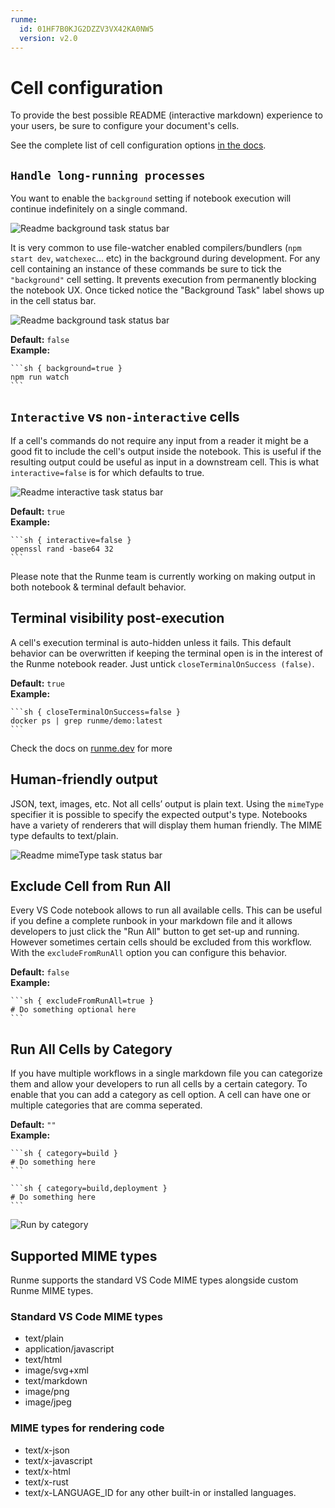 ```yaml
---
runme:
  id: 01HF7B0KJG2DZZV3VX42KA0NW5
  version: v2.0
---
```


# Cell configuration

To provide the best possible README (interactive markdown) experience to your users, be sure to configure your document's cells.

See the complete list of cell configuration options [in the docs](https://docs.runme.dev/configuration#cell-level-options).

## `Handle long-running processes`

You want to enable the `background` setting if notebook execution will continue indefinitely on a single command.

![Readme background task status bar](https://github.com/stateful/docs.runme.dev/blob/2518b5a70ccf586b671712027e4e1d74fbdc0750/static/img/long-running-process.png?raw=true)

It is very common to use file-watcher enabled compilers/bundlers (`npm start dev`, `watchexec`... etc) in the background during development. For any cell containing an instance of these commands be sure to tick the `"background"` cell setting. It prevents execution from permanently blocking the notebook UX. Once ticked notice the "Background Task" label shows up in the cell status bar.

![Readme background task status bar](https://github.com/stateful/docs.runme.dev/blob/2518b5a70ccf586b671712027e4e1d74fbdc0750/static/img/background-task-process.png?raw=true)

**Default:** `false`<br />
**Example:**

    ```sh { background=true }
    npm run watch
    ```

## `Interactive` vs `non-interactive` cells

If a cell's commands do not require any input from a reader it might be a good fit to include the cell's output inside the notebook. This is useful if the resulting output could be useful as input in a downstream cell. This is what `interactive=false` is for which defaults to true.

![Readme interactive task status bar](https://github.com/stateful/docs.runme.dev/blob/2518b5a70ccf586b671712027e4e1d74fbdc0750/static/img/interactive-execution.png?raw=true)

**Default:** `true`<br />
**Example:**

    ```sh { interactive=false }
    openssl rand -base64 32
    ```
Please note that the Runme team is currently working on making output in both notebook & terminal default behavior.

## Terminal visibility post-execution

A cell's execution terminal is auto-hidden unless it fails. This default behavior can be overwritten if keeping the terminal open is in the interest of the Runme notebook reader. Just untick `closeTerminalOnSuccess (false)`.

**Default:** `true`<br />
**Example:**

    ```sh { closeTerminalOnSuccess=false }
    docker ps | grep runme/demo:latest
    ```

Check the docs on [runme.dev](https://runme.dev/docs/annotations) for more

## Human-friendly output

JSON, text, images, etc. Not all cells’ output is plain text. Using the `mimeType` specifier it is possible to specify the expected output's type. Notebooks have a variety of renderers that will display them human friendly. The MIME type defaults to text/plain.

![Readme mimeType task status bar](https://github.com/stateful/docs.runme.dev/blob/2518b5a70ccf586b671712027e4e1d74fbdc0750/static/img/human-centric-output.png?raw=true)

## Exclude Cell from Run All

Every VS Code notebook allows to run all available cells. This can be useful if you define a complete runbook in your markdown file and it allows developers to just click the "Run All" button to get set-up and running. However sometimes certain cells should be excluded from this workflow. With the `excludeFromRunAll` option you can configure this behavior.

**Default:** `false`<br />
**Example:**

    ```sh { excludeFromRunAll=true }
    # Do something optional here
    ```

## Run All Cells by Category

If you have multiple workflows in a single markdown file you can categorize them and allow your developers to run all cells by a certain category. To enable that you can add a category as cell option. A cell can have one or multiple categories that are comma seperated.

**Default:** `""`<br />
**Example:**

    ```sh { category=build }
    # Do something here
    ```

    ```sh { category=build,deployment }
    # Do something here
    ```

![Run by category](https://github.com/stateful/docs.runme.dev/blob/2518b5a70ccf586b671712027e4e1d74fbdc0750/static/img/categories.gif?raw=true)

## Supported MIME types

Runme supports the standard VS Code MIME types alongside custom Runme MIME types.

### Standard VS Code MIME types

- text/plain
- application/javascript
- text/html
- image/svg+xml
- text/markdown
- image/png
- image/jpeg

### MIME types for rendering code

- text/x-json
- text/x-javascript
- text/x-html
- text/x-rust
- text/x-LANGUAGE_ID for any other built-in or installed languages.

